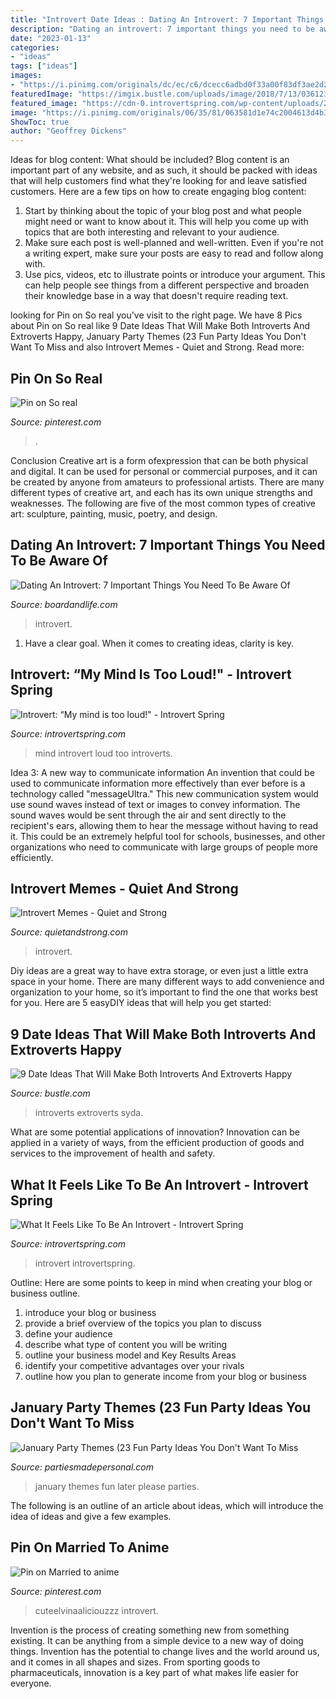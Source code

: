 ```yaml
---
title: "Introvert Date Ideas : Dating An Introvert: 7 Important Things You Need To Be Aware Of"
description: "Dating an introvert: 7 important things you need to be aware of"
date: "2023-01-13"
categories:
- "ideas"
tags: ["ideas"]
images:
- "https://i.pinimg.com/originals/dc/ec/c6/dcecc6adbd0f33a00f83df3ae2d2d858.jpg"
featuredImage: "https://imgix.bustle.com/uploads/image/2018/7/13/03612349-f08d-4574-a288-da625684db98-fotolia_106591525_subscription_monthly_m-2.jpg?w=632&amp;fit=crop&amp;crop=faces&amp;auto=format%2Ccompress&amp;q=50&amp;dpr=2"
featured_image: "https://cdn-0.introvertspring.com/wp-content/uploads/2016/04/feels-like-to-be-an-introvert-610x407.jpg"
image: "https://i.pinimg.com/originals/06/35/81/063581d1e74c2004613d4b388e260d07.jpg"
ShowToc: true
author: "Geoffrey Dickens"
---
```



Ideas for blog content: What should be included?
Blog content is an important part of any website, and as such, it should be packed with ideas that will help customers find what they're looking for and leave satisfied customers. Here are a few tips on how to create engaging blog content:
1. Start by thinking about the topic of your blog post and what people might need or want to know about it. This will help you come up with topics that are both interesting and relevant to your audience. 
2. Make sure each post is well-planned and well-written. Even if you're not a writing expert, make sure your posts are easy to read and follow along with. 
3. Use pics, videos, etc to illustrate points or introduce your argument. This can help people see things from a different perspective and broaden their knowledge base in a way that doesn't require reading text. 

	

		
looking for Pin on So real you've visit to the right page. We have 8 Pics about Pin on So real like 9 Date Ideas That Will Make Both Introverts And Extroverts Happy, January Party Themes (23 Fun Party Ideas You Don&#039;t Want To Miss and also Introvert Memes - Quiet and Strong. Read more:
		
    
## Pin On So Real

<img loading=lazy src="https://i.pinimg.com/originals/dc/ec/c6/dcecc6adbd0f33a00f83df3ae2d2d858.jpg" onerror="this.onerror=null;this.src='https://tse1.mm.bing.net/th?id=OIP.Tk3xTkq7Atc8xfiYBrmIdAHaEK&amp;pid=15.1';" alt="Pin on So real">

_Source: pinterest.com_

>. 

	

Conclusion
Creative art is a form ofexpression that can be both physical and digital. It can be used for personal or commercial purposes, and it can be created by anyone from amateurs to professional artists. There are many different types of creative art, and each has its own unique strengths and weaknesses. The following are five of the most common types of creative art: sculpture, painting, music, poetry, and design.

    
## Dating An Introvert: 7 Important Things You Need To Be Aware Of

<img loading=lazy src="https://497543-1573645-raikfcquaxqncofqfm.stackpathdns.com/wp-content/uploads/2019/10/7-Things-to-be-aware-of-when-dating-an-introvert-Board-and-Life-Liefestyle-Blog-788x1182.png" onerror="this.onerror=null;this.src='https://tse4.mm.bing.net/th?id=OIP.tLnyti9lnC4UsleKmUXM0AHaLH&amp;pid=15.1';" alt="Dating An Introvert: 7 Important Things You Need To Be Aware Of">

_Source: boardandlife.com_

>introvert. 

	

1. Have a clear goal. When it comes to creating ideas, clarity is key.

    
## Introvert: “My Mind Is Too Loud!&quot; - Introvert Spring

<img loading=lazy src="https://introvertspring.com/wp-content/uploads/2015/09/introvert-mind-too-loud.jpg" onerror="this.onerror=null;this.src='https://tse3.mm.bing.net/th?id=OIP.AZmjPZrDNDAg8-Gq8_lTYgHaE8&amp;pid=15.1';" alt="Introvert: “My mind is too loud!&quot; - Introvert Spring">

_Source: introvertspring.com_

>mind introvert loud too introverts. 

	

Idea 3: A new way to communicate information
An invention that could be used to communicate information more effectively than ever before is a technology called "messageUltra." This new communication system would use sound waves instead of text or images to convey information. The sound waves would be sent through the air and sent directly to the recipient's ears, allowing them to hear the message without having to read it. This could be an extremely helpful tool for schools, businesses, and other organizations who need to communicate with large groups of people more efficiently.

    
## Introvert Memes - Quiet And Strong

<img loading=lazy src="https://quietandstrong.com/wp-content/uploads/2014/07/introvert-cat-meme-624x790.jpg" onerror="this.onerror=null;this.src='https://tse4.mm.bing.net/th?id=OIP.WrJ4JBlmjKJK3WO3veuDYgHaJY&amp;pid=15.1';" alt="Introvert Memes - Quiet and Strong">

_Source: quietandstrong.com_

>introvert. 

	

Diy ideas are a great way to have extra storage, or even just a little extra space in your home. There are many different ways to add convenience and organization to your home, so it’s important to find the one that works best for you. Here are 5 easyDIY ideas that will help you get started: 

    
## 9 Date Ideas That Will Make Both Introverts And Extroverts Happy

<img loading=lazy src="https://imgix.bustle.com/uploads/image/2018/7/13/03612349-f08d-4574-a288-da625684db98-fotolia_106591525_subscription_monthly_m-2.jpg?w=632&amp;fit=crop&amp;crop=faces&amp;auto=format%2Ccompress&amp;q=50&amp;dpr=2" onerror="this.onerror=null;this.src='https://tse1.mm.bing.net/th?id=OIP.x-50KGUvYY4U8kCAies_7gHaFA&amp;pid=15.1';" alt="9 Date Ideas That Will Make Both Introverts And Extroverts Happy">

_Source: bustle.com_

>introverts extroverts syda. 

	

What are some potential applications of innovation?
Innovation can be applied in a variety of ways, from the efficient production of goods and services to the improvement of health and safety.

    
## What It Feels Like To Be An Introvert - Introvert Spring

<img loading=lazy src="https://cdn-0.introvertspring.com/wp-content/uploads/2016/04/feels-like-to-be-an-introvert-610x407.jpg" onerror="this.onerror=null;this.src='https://tse1.mm.bing.net/th?id=OIP.b8peMIuRlFIev7sIv9npVwHaE8&amp;pid=15.1';" alt="What It Feels Like To Be An Introvert - Introvert Spring">

_Source: introvertspring.com_

>introvert introvertspring. 

	

Outline: Here are some points to keep in mind when creating your blog or business outline.
1. introduce your blog or business 
2. provide a brief overview of the topics you plan to discuss 
3. define your audience 
4. describe what type of content you will be writing 
5. outline your business model and Key Results Areas 
6. identify your competitive advantages over your rivals 
7. outline how you plan to generate income from your blog or business  
    
## January Party Themes (23 Fun Party Ideas You Don&#039;t Want To Miss

<img loading=lazy src="https://partiesmadepersonal.com/wp-content/uploads/2019/08/January-party-themes-1.jpg" onerror="this.onerror=null;this.src='https://tse4.mm.bing.net/th?id=OIP.BUhsq-750gdTn5Zs3mB2RgHaLH&amp;pid=15.1';" alt="January Party Themes (23 Fun Party Ideas You Don&#039;t Want To Miss">

_Source: partiesmadepersonal.com_

>january themes fun later please parties. 

	

The following is an outline of an article about ideas, which will introduce the idea of ideas and give a few examples.

    
## Pin On Married To Anime

<img loading=lazy src="https://i.pinimg.com/originals/06/35/81/063581d1e74c2004613d4b388e260d07.jpg" onerror="this.onerror=null;this.src='https://tse4.mm.bing.net/th?id=OIP.6vFCwJn09tsC1KUg0ymkygAAAA&amp;pid=15.1';" alt="Pin on Married to anime">

_Source: pinterest.com_

>cuteelvinaaliciouzzz introvert. 

	

Invention is the process of creating something new from something existing. It can be anything from a simple device to a new way of doing things. Invention has the potential to change lives and the world around us, and it comes in all shapes and sizes. From sporting goods to pharmaceuticals, innovation is a key part of what makes life easier for everyone.

